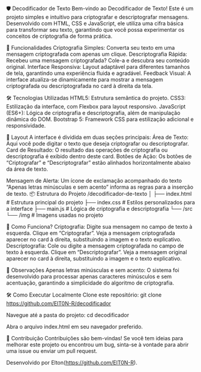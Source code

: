 
🛡️ Decodificador de Texto
Bem-vindo ao Decodificador de Texto! Este é um projeto simples e intuitivo para criptografar e descriptografar mensagens. Desenvolvido com HTML, CSS e JavaScript, ele utiliza uma cifra básica para transformar seu texto, garantindo que você possa experimentar os conceitos de criptografia de forma prática.


🚀 Funcionalidades
Criptografia Simples: Converta seu texto em uma mensagem criptografada com apenas um clique.
Descriptografia Rápida: Recebeu uma mensagem criptografada? Cole-a e descubra seu conteúdo original.
Interface Responsiva: Layout adaptável para diferentes tamanhos de tela, garantindo uma experiência fluida e agradável.
Feedback Visual: A interface atualiza-se dinamicamente para mostrar a mensagem criptografada ou descriptografada no card à direita da tela. 


🛠️ Tecnologias Utilizadas
HTML5: Estrutura semântica do projeto.
CSS3: Estilização da interface, com Flexbox para layout responsivo.
JavaScript (ES6+): Lógica de criptografia e descriptografia, além de manipulação dinâmica do DOM.
Bootstrap 5: Framework CSS para estilização adicional e responsividade.



🎨 Layout
A interface é dividida em duas seções principais:
Área de Texto: Aqui você pode digitar o texto que deseja criptografar ou descriptografar.
Card de Resultado: O resultado das operações de criptografia ou descriptografia é exibido dentro deste card.
Botões de Ação: Os botões de “Criptografar” e “Descriptografar” estão alinhados horizontalmente abaixo da área de texto.

Mensagem de Alerta: Um ícone de exclamação acompanhado do texto “Apenas letras minúsculas e sem acento” informa as regras para a inserção de texto.
📦 Estrutura do Projeto
/decodificador-de-texto │
├── index.html # Estrutura principal do projeto 
├── index.css # Estilos personalizados para a interface 
├── main.js # Lógica de criptografia e descriptografia 
└── /src 
└── /img # Imagens usadas no projeto

🔑 Como Funciona?
Criptografia:
Digite sua mensagem no campo de texto à esquerda.
Clique em “Criptografar”.
Veja a mensagem criptografada aparecer no card à direita, substituindo a imagem e o texto explicativo.
Descriptografia:
Cole ou digite a mensagem criptografada no campo de texto à esquerda.
Clique em “Descriptografar”.
Veja a mensagem original aparecer no card à direita, substituindo a imagem e o texto explicativo.


📝 Observações
Apenas letras minúsculas e sem acento: O sistema foi desenvolvido para processar apenas caracteres minúsculos e sem acentuação, garantindo a simplicidade do algoritmo de criptografia.


🛠️ Como Executar Localmente
Clone este repositório: git clone https://github.com/ElT0N-R/decodificador

Navegue até a pasta do projeto: cd decodificador

Abra o arquivo index.html em seu navegador preferido.

🤝 Contribuição
Contribuições são bem-vindas! Se você tem ideias para melhorar este projeto ou encontrou um bug, sinta-se à vontade para abrir uma issue ou enviar um pull request.

Desenvolvido por Elton(https://github.com/ElT0N-R).

